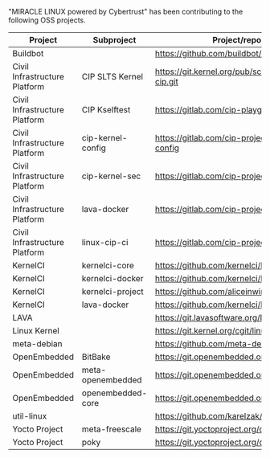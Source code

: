 "MIRACLE LINUX powered by Cybertrust" has been contributing to the following OSS projects.

| Project | Subproject | Project/repository website |
| --- | --- | --- |
| Buildbot | | https://github.com/buildbot/buildbot |
| Civil Infrastructure Platform | CIP SLTS Kernel | https://git.kernel.org/pub/scm/linux/kernel/git/cip/linux-cip.git |
| Civil Infrastructure Platform | CIP Kselftest | https://gitlab.com/cip-playground/cip-kselftest |
| Civil Infrastructure Platform | cip-kernel-config | https://gitlab.com/cip-project/cip-kernel/cip-kernel-config
| Civil Infrastructure Platform | cip-kernel-sec | https://gitlab.com/cip-project/cip-kernel/cip-kernel-sec |
| Civil Infrastructure Platform | lava-docker | https://gitlab.com/cip-project/cip-testing/lava-docker |
| Civil Infrastructure Platform | linux-cip-ci | https://gitlab.com/cip-project/cip-testing/linux-cip-ci |
| KernelCI | kernelci-core | https://github.com/kernelci/kernelci-core |
| KernelCI | kernelci-docker | https://github.com/kernelci/kernelci-docker |
| KernelCI | kernelci-project | https://github.com/aliceinwire/kernelci-project |
| KernelCI | lava-docker | https://github.com/kernelci/lava-docker |
| LAVA | | https://git.lavasoftware.org/lava/lava |
| Linux Kernel | | https://git.kernel.org/cgit/linux/kernel/git/torvalds/linux.git |
| meta-debian | | https://github.com/meta-debian/meta-debian |
| OpenEmbedded | BitBake | https://git.openembedded.org/bitbake |
| OpenEmbedded | meta-openembedded | https://git.openembedded.org/meta-openembedded |
| OpenEmbedded | openembedded-core | https://git.openembedded.org/openembedded-core |
| util-linux | | https://github.com/karelzak/util-linux |
| Yocto Project | meta-freescale | https://git.yoctoproject.org/cgit/cgit.cgi/meta-freescale |
| Yocto Project | poky | https://git.yoctoproject.org/cgit/cgit.cgi/poky |
